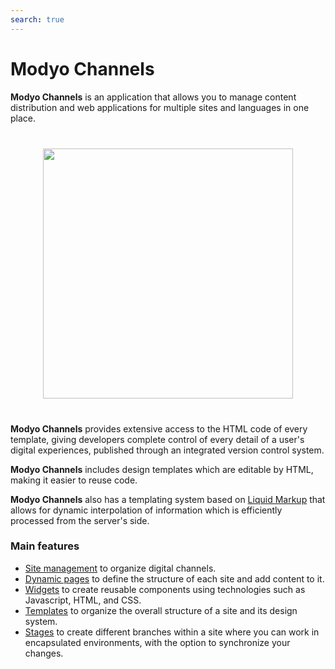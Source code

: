 ```yaml
---
search: true
---
```


# Modyo Channels

**Modyo Channels** is an application that allows you to manage content distribution and web applications for multiple sites and languages in one place.

<img src="/assets/img/channels/header.jpg" style="margin: 40px auto; width: 400px; display: block;">

**Modyo Channels** provides extensive access to the HTML code of every template, giving developers complete control of every detail of a user's digital experiences, published through an integrated version control system.

**Modyo Channels** includes design templates which are editable by HTML, making it easier to reuse code.

**Modyo Channels** also has a templating system based on [Liquid Markup](/en/platform/channels/liquid-markup.html) that allows for dynamic interpolation of information which is efficiently processed from the server's side.

### Main features

- [Site management](/en/platform/channels/sites.html) to organize digital channels.
- [Dynamic pages](/en/platform/channels/pages.html) to define the structure of each site and add content to it.
- [Widgets](/en/platform/channels/widgets.html) to create reusable components using technologies such as Javascript, HTML, and CSS.
- [Templates](/en/platform/channels/templates.html) to organize the overall structure of a site and its design system.
- [Stages](/en/platform/channels/sites.html#stages) to create different branches within a site where you can work in encapsulated environments, with the option to synchronize your changes.
